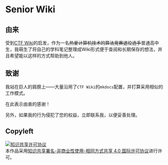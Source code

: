 # Senior Wiki


## 由来

受到[CTF Wiki](https://wiki.x10sec.org/)的启发，作为一名~~热爱计算机技术的算法竞赛退役选手~~普通高中生，我萌生了将自己的学科笔记整理成Wiki形式便于查阅和长期保存的想法，并且希望能以这样的方式帮助到他人。


## 致谢

我站在巨人的肩膀上——大量沿用了`CTF Wiki`的`mkdocs`配置，并打算采用相似的工作模式。

在此表示由衷的感谢！

另外，如果我的行为侵犯了您的权益，立即联系我，以便妥善处理。


## Copyleft
<a rel="license" href="http://creativecommons.org/licenses/by-nc-sa/4.0/"><img alt="知识共享许可协议" style="border-width:0" src="https://i.creativecommons.org/l/by-nc-sa/4.0/88x31.png" /></a><br />本作品采用<a rel="license" href="http://creativecommons.org/licenses/by-nc-sa/4.0/">知识共享署名-非商业性使用-相同方式共享 4.0 国际许可协议</a>进行许可。